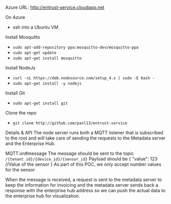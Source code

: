 Azure URL: http://entrust-service.cloudapp.net

On Azure
- ssh into a Ubuntu VM

Install Mosquitto
- `sudo apt-add-repository ppa:mosquitto-dev/mosquitto-ppa`
- `sudo apt-get update`
- `sudo apt-get install mosquitto`

Install NodeJs
- `curl -sL https://deb.nodesource.com/setup_4.x | sudo -E bash -`
- `sudo apt-get install -y nodejs`

Install Git
- `sudo apt-get install git`

Clone the repo
- `git clone http://github.com/paxl13/entrust-service`

Details & API
The node server runs both a MQTT listener that is subscribed to the root and will take care of sending the requests
to the Metadata server and the Enterprise Hub.

MQTT.on#message
The message should be sent to the topic
`/{tenant_id}/{device_id}/{sensor_id}`
Payload should be
    {
     "value": 123 //Value of the sensor
    }
As part of this POC, we only accept number values for the sensor

When the message is received, a request is sent to the metadata server to keep the information for invoicing and the
metadata server sends back a response with the enterprise hub address so we can push the actual data to the enterprise
hub for visualization.

